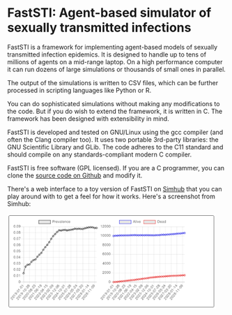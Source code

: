 # FastSTI: Agent-based simulator of sexually transmitted infections

FastSTI is a framework for implementing agent-based models of sexually
transmitted infection epidemics. It is designed to handle up to tens of millions
of agents on a mid-range laptop. On a high performance computer it can run
dozens of large simulations or thousands of small ones in parallel.

The output of the simulations is written to CSV files, which can be further
processed in scripting languages like Python or R.

You can do sophisticated simulations without making any modifications to the
code. But if you do wish to extend the framework, it is written in C. The
framework has been designed with extensibility in mind.

FastSTI is developed and tested on GNU/Linux using the gcc compiler (and often
the Clang compiler too). It uses two portable 3rd-party libraries: the GNU
Scientific Library and GLib. The code adheres to the C11 standard and should
compile on any standards-compliant modern C compiler.

FastSTI is free software (GPL licensed). If you are a C programmer, you can
clone the [source code on Github](https://github.com/nathangeffen/faststi) and
modify it.

There's a web interface to a toy version of FastSTI on
[Simhub](https://www.simhub.online/faststi/) that you can play around with to
get a feel for how it works. Here's a screenshot from Simhub:

<p align="centre">
    <img src="docs/_static/GraphScreenCaptureFromSimhub.png"
      "alt=Screen capture of FastSTI running on"
      style="max-width:95%;" />
</p>
